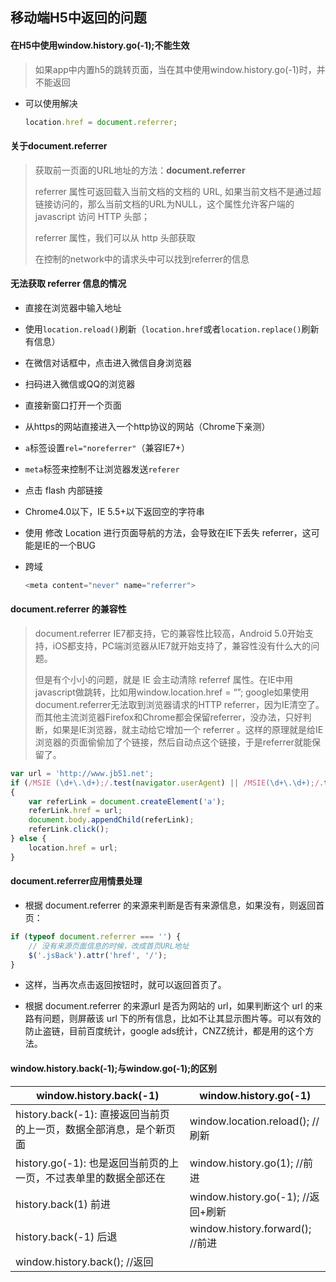 

## 移动端H5中返回的问题

#### 在H5中使用window.history.go(-1);不能生效

> 如果app中内置h5的跳转页面，当在其中使用window.history.go(-1)时，并不能返回

+ 可以使用解决

  ```js
  location.href = document.referrer;
  ```

#### 关于document.referrer

> 获取前一页面的URL地址的方法：**document.referrer**
>
> referrer 属性可返回载入当前文档的文档的 URL, 如果当前文档不是通过超链接访问的，那么当前文档的URL为NULL，这个属性允许客户端的 javascript 访问 HTTP 头部；
>
> referrer 属性，我们可以从 http 头部获取
>
> 在控制的network中的请求头中可以找到referrer的信息

#### 无法获取 referrer 信息的情况

+ 直接在浏览器中输入地址

+ 使用`location.reload()`刷新（`location.href`或者`location.replace()`刷新有信息）

+ 在微信对话框中，点击进入微信自身浏览器

+ 扫码进入微信或QQ的浏览器

+ 直接新窗口打开一个页面

+ 从https的网站直接进入一个http协议的网站（Chrome下亲测）

+ `a`标签设置`rel="noreferrer"`（兼容IE7+）

+ `meta`标签来控制不让浏览器发送`referer`

+ 点击 flash 内部链接

+ Chrome4.0以下，IE 5.5+以下返回空的字符串

+ 使用 修改 Location 进行页面导航的方法，会导致在IE下丢失 referrer，这可能是IE的一个BUG

+ 跨域

  ```js
  <meta content="never" name="referrer">
  ```

#### document.referrer 的兼容性

> document.referrer IE7都支持，它的兼容性比较高，Android 5.0开始支持，iOS都支持，PC端浏览器从IE7就开始支持了，兼容性没有什么大的问题。
>
> 但是有个小小的问题，就是 IE 会主动清除 referref 属性。在IE中用javascript做跳转，比如用window.location.href = “”; google如果使用document.referrer无法取到浏览器请求的HTTP referrer，因为IE清空了。而其他主流浏览器Firefox和Chrome都会保留referrer，没办法，只好判断，如果是IE浏览器，就主动给它增加一个 referrer 。这样的原理就是给IE浏览器的页面偷偷加了个链接，然后自动点这个链接，于是referrer就能保留了。
>

```js
var url = 'http://www.jb51.net';   
if (/MSIE (\d+\.\d+);/.test(navigator.userAgent) || /MSIE(\d+\.\d+);/.test(navigator.userAgent))   
{   
    var referLink = document.createElement('a');   
    referLink.href = url;   
    document.body.appendChild(referLink);   
    referLink.click();   
} else {   
    location.href = url;   
}
```

#### document.referrer应用情景处理

- 根据 document.referrer 的来源来判断是否有来源信息，如果没有，则返回首页：

```js
if (typeof document.referrer === '') {
    // 没有来源页面信息的时候，改成首页URL地址
    $('.jsBack').attr('href', '/');
}
```

+ 这样，当再次点击返回按钮时，就可以返回首页了。

- 根据 document.referrer 的来源url 是否为网站的 url，如果判断这个 url 的来路有问题，则屏蔽该 url 下的所有信息，比如不让其显示图片等。可以有效的防止盗链，目前百度统计，google ads统计，CNZZ统计，都是用的这个方法。

#### window.history.back(-1);与window.go(-1);的区别

| window.history.back(-1)                                      | window.history.go(-1)               |
| ------------------------------------------------------------ | ----------------------------------- |
| history.back(-1):   直接返回当前页的上一页，数据全部消息，是个新页面 | window.location.reload();  //刷新   |
| history.go(-1):  也是返回当前页的上一页，不过表单里的数据全部还在 | window.history.go(1);  //前进       |
| history.back(1)  前进                                        | window.history.go(-1);  //返回+刷新 |
| history.back(-1)  后退                                       | window.history.forward();  //前进   |
| window.history.back();   //返回                              |                                     |

